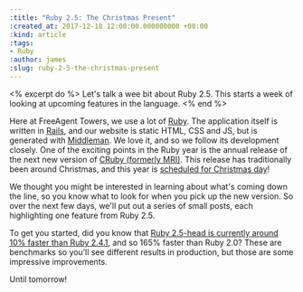 ```yaml
---
:title: "Ruby 2.5: The Christmas Present"
:created_at: 2017-12-18 12:00:00.000000000 +00:00
:kind: article
:tags:
- Ruby
:author: james
:slug: ruby-2-5-the-christmas-present
---
```


<% excerpt do %>
Let's talk a wee bit about Ruby 2.5. This starts a week of looking at upcoming features in the language.
<% end %>

Here at FreeAgent Towers, we use a lot of [Ruby](https://www.ruby-lang.org/en/). The application itself is written in [Rails](http://rubyonrails.org/), and our website is static HTML, CSS and JS, but is generated with [Middleman](https://middlemanapp.com/). We love it, and so we follow its development closely. One of the exciting points in the Ruby year is the annual release of the next new version of [CRuby (formerly MRI)](https://en.wikipedia.org/wiki/Ruby_MRI). This release has traditionally been around Christmas, and this year is [scheduled for Christmas day](https://bugs.ruby-lang.org/versions/34)!

We thought you might be interested in learning about what's coming down the line, so you know what to look for when you pick up the new version. So over the next few days, we'll put out a series of small posts, each highlighting one feature from Ruby 2.5.

To get you started, did you know that [Ruby 2.5-head is currently around 10% faster than Ruby 2.4.1](http://engineering.appfolio.com/appfolio-engineering/2017/11/29/how-much-faster-is-ruby-250-preview-1), and so 165% faster than Ruby 2.0? These are benchmarks so you’ll see different results in production, but those are some impressive improvements.

Until tomorrow!

